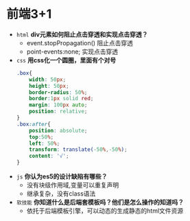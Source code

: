# 前端3+1
- `html` **div元素如何阻止点击穿透和实现点击穿透？**
    - event.stopPropagation() 阻止点击穿透
    - point-events:none; 实现点击穿透
- `css` **用css化一个圆圈，里面有个对号**
    ```css
    .box{
        width: 50px;
        height: 50px;
        border-radius: 50%;
        border:1px solid red;
        margin: 100px auto;
        position: relative;
    }
    .box:after{
        position: absolute;
        top:50%;
        left: 50%;
        transform: translate(-50%,-50%);
        content: '√';
    }
    ```
- `js` **你认为es5的设计缺陷有哪些？**
    - 没有块级作用域,变量可以重复声明
    - 继承复杂，没有class语法
- `软技能` **你知道什么是后端套模板吗？他们是怎么操作的知道吗？**
    - 依托于后端模板引擎，可以动态的生成静态的html文件资源